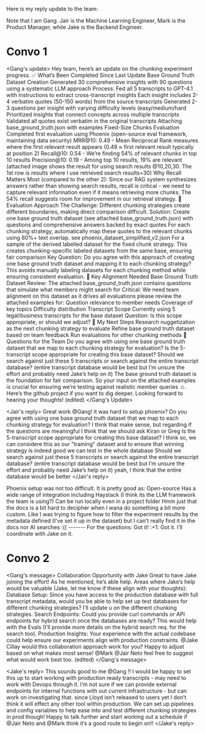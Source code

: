 Here is my reply update to the team:

Note that I am Gang. Jair is the Machine Learning Engineer, Mark is the Product Manager, while Jake is the Backend Engineer.

# Convo 1

<Gang's update>
Hey team, here’s an update on the chunking experiment progress.
:white_check_mark: What’s Been Completed Since Last Update
Base Ground Truth Dataset Creation
Generated 30 comprehensive insights with 90 questions using a systematic LLM approach
Process:
Fed all 5 transcripts to GPT-4.1 with instructions to extract cross-transcript insights
Each insight includes 2-4 verbatim quotes (50-150 words) from the source transcripts
Generated 2-3 questions per insight with varying difficulty levels (easy/medium/hard
Prioritized insights that connect concepts across multiple transcripts
Validated all quotes exist verbatim in the original transcripts
Attaching base_ground_truth.json with examples
Fixed-Size Chunks Evaluation
Completed first evaluation using Phoenix (open-source eval framework, maintaining data security)
MRR@10: 0.49 - Mean Reciprocal Rank measures where the first relevant result appears (0.49 ≈ first relevant result typically at position 2)
Recall@10: 0.54 - We’re finding 54% of relevant chunks in top 10 results
Precision@10: 0.19 - Among top 10 results, 19% are relevant
(attached image shows the result for using search results @10,20,30. The 1st row is results where I use retrieved search results=30)
Why Recall Matters Most (compared to the other 2): Since our RAG system synthesizes answers rather than showing search results, recall is critical - we need to capture relevant information even if it means retrieving more chunks. The 54% recall suggests room for improvement in our retrieval strategy.
:arrows_counterclockwise: Evaluation Approach
The Challenge: Different chunking strategies create different boundaries, making direct comparison difficult.
Solution:
Create one base ground truth dataset (see attached base_ground_truth.json) with questions and comprehensive answers backed by exact quotes
For each chunking strategy, automatically map these quotes to the relevant chunks using 80%+ text overlap. see phoenix_dataset_simplified_v2.json For a sample of the derived labelled dataset for the fixed chunk strategy.
This creates chunking-specific labeled datasets from the same base, ensuring fair comparison
Key Question: Do you agree with this approach of creating one base ground truth dataset and mapping it to each chunking strategy? This avoids manually labeling datasets for each chunking method while ensuring consistent evaluation.
:dart: Key Alignment Needed
Base Ground Truth Dataset Review: The attached base_ground_truth.json contains questions that simulate what members might search for
Critical: We need team alignment on this dataset as it drives all evaluations
please review the attached examples for:
Question relevance to member needs
Coverage of key topics
Difficulty distribution
Transcript Scope
Currently using 5 legal/business transcripts for the base dataset
Question: Is this scope appropriate, or should we adjust?
:rocket: My Next Steps
Research nuggetization as the next chunking strategy to evaluate
Refine base ground truth dataset based on team feedback
Run evaluations for other chunking methods
:speech_balloon: Questions for the Team
Do you agree with using one base ground truth dataset that we map to each chunking strategy for evaluation?
Is the 5-transcript scope appropriate for creating this base dataset?
Should we search against just these 5 transcripts or search against the entire transcript database? (entire transcript database would be best but I’m unsure the effort and probably need Jake’s help on it)
The base ground truth dataset is the foundation for fair comparison. So your input on the attached examples is crucial for ensuring we’re testing against realistic member queries :relaxed:.
Here’s the github project if you want to dig deeper.
Looking forward to hearing your thoughts! (edited)
</Gang's Update>

<Jair's reply>
Great work @Gang!
it was hard to setup phoenix?
Do you agree with using one base ground truth dataset that we map to each chunking strategy for evaluation?
I think that make sense, but regarding if the questions are meaningful I think that we should ask Kiran or Greg
Is the 5-transcript scope appropriate for creating this base dataset?
I think so, we can considere this as our "training" dataset and to ensure that winning strategy is indeed good we can test in the whole database
Should we search against just these 5 transcripts or search against the entire transcript database? (entire transcript database would be best but I’m unsure the effort and probably need Jake’s help on it)
yeah, I think that the entire database would be better
</Jair's reply>

<My reply>
Phoenix setup was not too difficult. It is pretty good as:
Open-source
Has a wide range of integration including Haystack (I think its the LLM framework the team is using?)
Can be run locally even in a project folder
Hmm just that the docs is a bit hard to decipher when I wana do something a bit more custom. Like I was trying to figure how to filter the experiment results by the metadata defined (I’ve set it up in the dataset) but I can’t really find it in the docs nor AI searches :((
-------
For the questions:
Got it!
:+1:
Got it. I’ll coordinate with Jake on it.
</My reply>

# Convo 2

<Gang's message>
Collaboration Opportunity with Jake
Great to have Jake joining the effort! As he mentioned, he’s able help.
Areas where Jake’s help would be valuable (Jake, let me know if these align with your thoughts):
Database Setup: Since you have access to the production database with full transcript metadata, would you be able to help set up test databases for different chunking strategies? I’ll update u on the different chunking strategies.
Search Endpoints: Could you provide curl commands or API endpoints for hybrid search once the databases are ready? This would help with the Evals (I’ll provide more details on the hybrid search req. for the search too).
Production Insights: Your experience with the actual codebase could help ensure our experiments align with production constraints.
@Jake Cillay would this collaboration approach work for you? Happy to adjust based on what makes most sense!
@Mark @Jair Neto feel free to suggest what would work best too. (edited)
</Gang's message>

<Jake's reply>
This sounds good to me @Gang !!
I would be happy to set this up to start working with production ready transcripts - may need to work with Devops through it.
I’m not sure if we can provide external endpoints for internal functions with out current infrastructure - but can work on investigating that.
since Lloyd isn’t released to users yet I don’t think it will effect any other tool within production. We can set up pipelines and config variables to help ease into and test different chunking strategies in prod though!
Happy to talk further and start working out a schedule if @Jair Neto and @Mark think it’s a good route to begin on!!
</Jake's reply>
